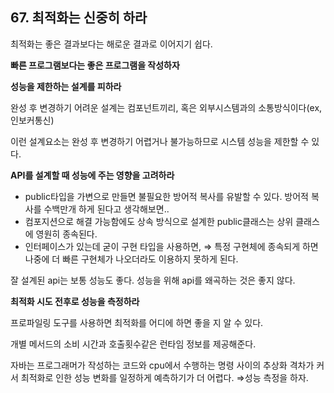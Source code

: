 ## 67. 최적화는 신중히 하라

최적화는 좋은 결과보다는 해로운 결과로 이어지기 쉽다.

**빠른 프로그램보다는 좋은 프로그램을 작성하자**

**성능을 제한하는 설계를 피하라**

완성 후 변경하기 어려운 설계는 컴포넌트끼리, 혹은 외부시스템과의 소통방식이다(ex, 인보커통신)

이런 설계요소는 완성 후 변경하기 어렵거나 불가능하므로 시스템 성능을 제한할 수 있다.

**API를 설계할 때 성능에 주는 영향을 고려하라**

- public타입을 가변으로 만들면 불필요한 방어적 복사를 유발할 수 있다.
  방어적 복사를 수백만개 하게 된다고 생각해보면..
- 컴포지션으로 해결 가능함에도 상속 방식으로 설계한 public클래스는 상위 클래스에 영원히 종속된다.
- 인터페이스가 있는데 굳이 구현 타입을 사용하면, ⇒ 특정 구현체에 종속되게 하면 나중에 더 빠른 구현체가 나오더라도 이용하지 못하게 된다.

잘 설계된 api는 보통 성능도 좋다. 성능을 위해 api를 왜곡하는 것은 좋지 않다.

**최적화 시도 전후로 성능을 측정하라**

프로파일링 도구를 사용하면 최적화를 어디에 하면 좋을 지 알 수 있다.

개별 메서드의 소비 시간과 호출횟수같은 런타임 정보를 제공해준다.

자바는 프로그래머가 작성하는 코드와 cpu에서 수행하는 명령 사이의 추상화 격차가 커서 최적화로 인한 성능 변화를 일정하게 예측하기가 더 어렵다. ⇒성능 측정을 하자.